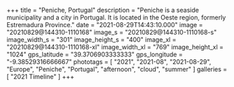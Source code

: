 +++
title = "Peniche, Portugal"
description = "Peniche is a seaside municipality and a city in Portugal. It is located in the Oeste region, formerly Estremadura Province."
date = "2021-08-29T14:43:10.000"
image = "20210829@144310-1110168"
image_s = "20210829@144310-1110168-s"
image_width_s = "301"
image_height_s = "400"
image_xl = "20210829@144310-1110168-xl"
image_width_xl = "769"
image_height_xl = "1024"
gps_latitude = "39.3706903333333"
gps_longitude = "-9.38529316666667"
phototags = [ "2021", "2021-08", "2021-08-29", "Europe", "Peniche", "Portugal", "afternoon", "cloud", "summer" ]
galleries = [ "2021 Timeline" ]
+++
